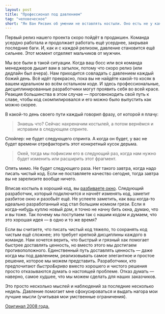 ```yaml
---
layout: post
title: "Профессионал под давлением"
tag: "человеческое"
short: "Ян Ван Рисвик об умении не вставлять костыли. Оно есть не у каждого."
---
```

Первый релиз нашего проекта скоро пойдёт в продакшен. Команда усердно работала и продолжает работать ещё усерднее,
закрывая последние баги. И, как и с каждой релизом, давление становится ещё сильнее. Этот момент отделяет мальчиков от мужчин.

Мы все были в такой ситуации. Когда ваш босс или вся команда менеджеров дышит вам в затылок, потому что скоро релиз
(или дедлайн был вчера). Нам приходится совладать с давлением каждый божий день. Всё идёт прекрасно, пока вы не найдёте
какой-то косяк в вашем идеальном во всём остальном коде. И здесь профессиональные, дисциплинированные разработчики могут
проявить себя во всей красе. Реакция большинства в этом случае — проговнокодить свой путь к славе, чтобы код
скомпилировался и его можно было выпустить как можно скорее.

В какой-то день своего пути каждый говорил фразу, от которой я плачу:

> Знаешь что? Сейчас нахреначим костылей, а потом вернёмся и исправим в следующем спринте.

Спойлер: не будет следующего спринта. А когда он будет, у вас не будет времени отрефакторить этот конкретный кусок дерьма.

> Окей, тогда мы пофиксим его в следующий раз, когда нам нужно будет изменить или расширить этот фрагмент.

Опять мимо. Не будет следующего раза. Нет такого завтра, когда надо писать чистый код. Если не поставляете качество сегодня,
тогда завтра вы не зарелизите вообще ничего.

Вписав костыль в хороший код, вы [разбиваете окно](http://en.wikipedia.org/wiki/Parable_of_the_broken_window). Следующий разработчик, который подключится и начнёт изменять код,
заметит разбитое окно и разобьёт ещё. Не успеете заметить, как ваш когда-то идеально разработанный код стал большим комком грязи.
Если я когда-нибудь куплю новый дом, я точно не начну бить окна, думаю, что и вы тоже. Так почему мы поступаем так с нашим
кодом и думаем, что это хорошая идея — в одно и то же время?

Если вы считаете, что писать чистый код тяжело, то сохранять код чистым ещё сложнее; это требует крепкой дисциплины каждого
в команде. Нам хочется верить, что быстрый и грязный хак помогает быстрее доставлять ценность, но вместо этого мы
достигаем противоположного. Единственный путь доставлять ценность — даже когда мы под давлением, реализовывать самое
элегантное и простое решение, которое мы можем представить. Разработчики, кто предпочитают *быстро&криво* вместо 
хорошего и чистого решения просто отказываются думать о настоящей проблеме. Отказ думать — наверно, самое худшее,
что мы можем сделать для наших заказчиков.


Это просто несколько мыслей и наблюдений за последние несколько недель. Давление помогает мне сфокусироваться и выдать
нагора мои лучшие мысли (учитывая мои умственные ограничения).

[Оригинал 2008 года.](http://janvanryswyck.com/2008/11/professional-under-pressure.html)
